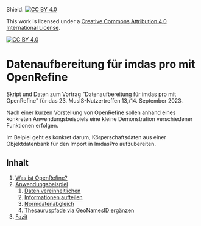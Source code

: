 Shield: [![CC BY 4.0][cc-by-shield]][cc-by]

This work is licensed under a
[Creative Commons Attribution 4.0 International License][cc-by].

[![CC BY 4.0][cc-by-image]][cc-by]

[cc-by]: http://creativecommons.org/licenses/by/4.0/
[cc-by-image]: https://i.creativecommons.org/l/by/4.0/88x31.png
[cc-by-shield]: https://img.shields.io/badge/License-CC%20BY%204.0-lightgrey.svg

# Datenaufbereitung für imdas pro mit OpenRefine
Skript und Daten zum Vortrag "Datenaufbereitung für imdas pro mit OpenRefine" für das 23. MusIS-Nutzertreffen 13,/14. September 2023.

Nach einer kurzen Vorstellung von OpenRefine sollen anhand eines konkreten Anwendungsbeispiels eine kleine Demonstration verschiedener Funktionen erfolgen.

Im Beipiel geht es konkret darum, Körperschaftsdaten aus einer Objektdatenbank für den Import in ImdasPro aufzubereiten. 


## Inhalt

1. [Was ist OpenRefine?](1_Was_ist_OpenRefine.md)
2. [Anwendungsbeispiel](2_Anwendungsbeispiel.md)
    1. [Daten vereinheitlichen](2_Anwendungsbeispiel.md#daten-vereinheitlichen)
    2. [Informationen aufteilen](2_Anwendungsbeispiel.md#informationen-aufteilen)
    3. [Normdatenabgleich](2_Anwendungsbeispiel.md#Normdatenabgleich)
    4. [Thesauruspfade via GeoNamesID ergänzen](2_Anwendungsbeispiel.md#thesauruspfade-via-geonamesid-ergänzen)
3. [Fazit](3_Fazit.md)

